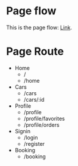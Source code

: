 # Page flow
This is the page flow: [Link](https://www.figma.com/file/4cqnaChZ6e8HlNOcEOaaer/RentalCar?type=design&node-id=6%3A2138&mode=design&t=MtAYUqBgNeBcpamn-1).

# Page Route
- Home
    - /
    - /home
- Cars
    - /cars
    - /cars/:id
- Profile
    - /profile
    - /profile/favorites
    - /profile/orders
- Signin
    - /login
    - /register
- Booking
    - /booking
